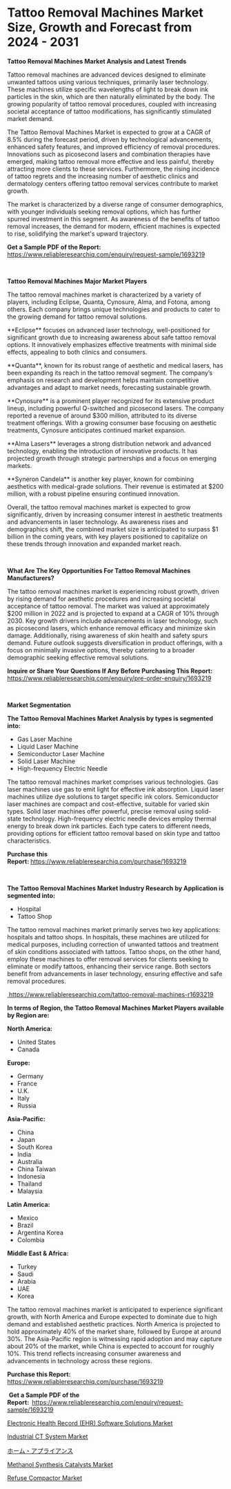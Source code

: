 <p><h1>Tattoo Removal Machines Market Size, Growth and Forecast from 2024 - 2031</h1></p><p><strong>Tattoo Removal Machines Market Analysis and Latest Trends</strong></p>
<p><p>Tattoo removal machines are advanced devices designed to eliminate unwanted tattoos using various techniques, primarily laser technology. These machines utilize specific wavelengths of light to break down ink particles in the skin, which are then naturally eliminated by the body. The growing popularity of tattoo removal procedures, coupled with increasing societal acceptance of tattoo modifications, has significantly stimulated market demand.</p><p>The Tattoo Removal Machines Market is expected to grow at a CAGR of 8.5% during the forecast period, driven by technological advancements, enhanced safety features, and improved efficiency of removal procedures. Innovations such as picosecond lasers and combination therapies have emerged, making tattoo removal more effective and less painful, thereby attracting more clients to these services. Furthermore, the rising incidence of tattoo regrets and the increasing number of aesthetic clinics and dermatology centers offering tattoo removal services contribute to market growth. </p><p>The market is characterized by a diverse range of consumer demographics, with younger individuals seeking removal options, which has further spurred investment in this segment. As awareness of the benefits of tattoo removal increases, the demand for modern, efficient machines is expected to rise, solidifying the market's upward trajectory.</p></p>
<p><strong>Get a Sample PDF of the Report:&nbsp;</strong> <a href="https://www.reliableresearchiq.com/enquiry/request-sample/1693219?utm_campaign=101&utm_medium=2&utm_source=Github&utm_content=ia&utm_term=20102024&utm_id=tattoo-removal-machines">https://www.reliableresearchiq.com/enquiry/request-sample/1693219</a></p>
<p>&nbsp;</p>
<p><strong>Tattoo Removal Machines Major Market Players</strong></p>
<p><p>The tattoo removal machines market is characterized by a variety of players, including Eclipse, Quanta, Cynosure, Alma, and Fotona, among others. Each company brings unique technologies and products to cater to the growing demand for tattoo removal solutions.</p><p>**Eclipse** focuses on advanced laser technology, well-positioned for significant growth due to increasing awareness about safe tattoo removal options. It innovatively emphasizes effective treatments with minimal side effects, appealing to both clinics and consumers.</p><p>**Quanta**, known for its robust range of aesthetic and medical lasers, has been expanding its reach in the tattoo removal segment. The company’s emphasis on research and development helps maintain competitive advantages and adapt to market needs, forecasting sustainable growth.</p><p>**Cynosure** is a prominent player recognized for its extensive product lineup, including powerful Q-switched and picosecond lasers. The company reported a revenue of around $300 million, attributed to its diverse treatment offerings. With a growing consumer base focusing on aesthetic treatments, Cynosure anticipates continued market expansion.</p><p>**Alma Lasers** leverages a strong distribution network and advanced technology, enabling the introduction of innovative products. It has projected growth through strategic partnerships and a focus on emerging markets.</p><p>**Syneron Candela** is another key player, known for combining aesthetics with medical-grade solutions. Their revenue is estimated at $200 million, with a robust pipeline ensuring continued innovation.</p><p>Overall, the tattoo removal machines market is expected to grow significantly, driven by increasing consumer interest in aesthetic treatments and advancements in laser technology. As awareness rises and demographics shift, the combined market size is anticipated to surpass $1 billion in the coming years, with key players positioned to capitalize on these trends through innovation and expanded market reach.</p></p>
<p>&nbsp;</p>
<p><strong>What Are The Key Opportunities For Tattoo Removal Machines Manufacturers?</strong></p>
<p><p>The tattoo removal machines market is experiencing robust growth, driven by rising demand for aesthetic procedures and increasing societal acceptance of tattoo removal. The market was valued at approximately $200 million in 2022 and is projected to expand at a CAGR of 10% through 2030. Key growth drivers include advancements in laser technology, such as picosecond lasers, which enhance removal efficacy and minimize skin damage. Additionally, rising awareness of skin health and safety spurs demand. Future outlook suggests diversification in product offerings, with a focus on minimally invasive options, thereby catering to a broader demographic seeking effective removal solutions.</p></p>
<p><strong>Inquire or Share Your Questions If Any Before Purchasing This Report:</strong> <a href="https://www.reliableresearchiq.com/enquiry/pre-order-enquiry/1693219?utm_campaign=101&utm_medium=2&utm_source=Github&utm_content=ia&utm_term=20102024&utm_id=tattoo-removal-machines">https://www.reliableresearchiq.com/enquiry/pre-order-enquiry/1693219</a></p>
<p>&nbsp;</p>
<p><strong>Market Segmentation</strong></p>
<p><strong>The Tattoo Removal Machines Market Analysis by types is segmented into:</strong></p>
<p><ul><li>Gas Laser Machine</li><li>Liquid Laser Machine</li><li>Semiconductor Laser Machine</li><li>Solid Laser Machine</li><li>High-frequency Electric Needle</li></ul></p>
<p><p>The tattoo removal machines market comprises various technologies. Gas laser machines use gas to emit light for effective ink absorption. Liquid laser machines utilize dye solutions to target specific ink colors. Semiconductor laser machines are compact and cost-effective, suitable for varied skin types. Solid laser machines offer powerful, precise removal using solid-state technology. High-frequency electric needle devices employ thermal energy to break down ink particles. Each type caters to different needs, providing options for efficient tattoo removal based on skin type and tattoo characteristics.</p></p>
<p><strong>Purchase this Report:&nbsp;</strong><a href="https://www.reliableresearchiq.com/purchase/1693219?utm_campaign=101&utm_medium=2&utm_source=Github&utm_content=ia&utm_term=20102024&utm_id=tattoo-removal-machines">https://www.reliableresearchiq.com/purchase/1693219</a></p>
<p>&nbsp;</p>
<p><strong>The Tattoo Removal Machines Market Industry Research by Application is segmented into:</strong></p>
<p><ul><li>Hospital</li><li>Tattoo Shop</li></ul></p>
<p><p>The tattoo removal machines market primarily serves two key applications: hospitals and tattoo shops. In hospitals, these machines are utilized for medical purposes, including correction of unwanted tattoos and treatment of skin conditions associated with tattoos. Tattoo shops, on the other hand, employ these machines to offer removal services for clients seeking to eliminate or modify tattoos, enhancing their service range. Both sectors benefit from advancements in laser technology, ensuring effective and safe removal procedures.</p></p>
<p><a href="https://www.reliableresearchiq.com/tattoo-removal-machines-r1693219?utm_campaign=101&utm_medium=2&utm_source=Github&utm_content=ia&utm_term=20102024&utm_id=tattoo-removal-machines">&nbsp;https://www.reliableresearchiq.com/tattoo-removal-machines-r1693219</a></p>
<p><strong>In terms of Region, the Tattoo Removal Machines Market Players available by Region are:</strong></p>
<p>
    <p> <strong> North America: </strong>
        <ul>
            <li>United States</li>
            <li>Canada</li>
        </ul>
        </p> 
    <p> <strong> Europe: </strong>
        <ul>
            <li>Germany</li>
            <li>France</li>
            <li>U.K.</li>
            <li>Italy</li>
            <li>Russia</li>
        </ul>
        </p> 
    <p> <strong> Asia-Pacific: </strong>
        <ul>
            <li>China</li>
            <li>Japan</li>
            <li>South Korea</li>
            <li>India</li>
            <li>Australia</li>
            <li>China Taiwan</li>
            <li>Indonesia</li>
            <li>Thailand</li>
            <li>Malaysia</li>
        </ul>
        </p> 
    <p> <strong> Latin America: </strong>
        <ul>
            <li>Mexico</li>
            <li>Brazil</li>
            <li>Argentina Korea</li>
            <li>Colombia</li>
        </ul>
        </p> 
    <p> <strong> Middle East & Africa: </strong>
        <ul>
            <li>Turkey</li>
            <li>Saudi</li>
            <li>Arabia</li>
            <li>UAE</li>
            <li>Korea</li>
        </ul>
    </p>
    </p>
<p><p>The tattoo removal machines market is anticipated to experience significant growth, with North America and Europe expected to dominate due to high demand and established aesthetic practices. North America is projected to hold approximately 40% of the market share, followed by Europe at around 30%. The Asia-Pacific region is witnessing rapid adoption and may capture about 20% of the market, while China is expected to account for roughly 10%. This trend reflects increasing consumer awareness and advancements in technology across these regions.</p></p>
<p><strong>Purchase this Report: </strong><a href="https://www.reliableresearchiq.com/purchase/1693219?utm_campaign=101&utm_medium=2&utm_source=Github&utm_content=ia&utm_term=20102024&utm_id=tattoo-removal-machines">https://www.reliableresearchiq.com/purchase/1693219</a></p>
<p>&nbsp;<strong>Get a Sample PDF of the Report:&nbsp;&nbsp;</strong><a href="https://www.reliableresearchiq.com/enquiry/request-sample/1693219?utm_campaign=101&utm_medium=2&utm_source=Github&utm_content=ia&utm_term=20102024&utm_id=tattoo-removal-machines">https://www.reliableresearchiq.com/enquiry/request-sample/1693219</a></p>
<p><strong></strong></p>
<p><p><a href="https://github.com/ellenqyqdyches/Market-Research-Report-List-1/blob/main/electronic-health-record-ehr-software-solutions-market.md?utm_campaign=101&utm_medium=2&utm_source=Github&utm_content=ia&utm_term=20102024&utm_id=tattoo-removal-machines">Electronic Health Record (EHR) Software Solutions Market</a></p><p><a href="https://www.linkedin.com/pulse/future-industrial-ct-system-market-global-forecast-trends-2024-ffjpe?utm_campaign=101&utm_medium=2&utm_source=Github&utm_content=ia&utm_term=20102024&utm_id=tattoo-removal-machines">Industrial CT System Market</a></p><p><a href="https://github.com/lababdou/Market-Research-Report-List-6/blob/main/732127519592.md?utm_campaign=101&utm_medium=2&utm_source=Github&utm_content=ia&utm_term=20102024&utm_id=tattoo-removal-machines">ホーム・アプライアンス</a></p><p><a href="https://medium.com/@lanieeshlevoy/methanol-synthesis-catalysts-landscape-product-spectrum-and-market-trajectories-2024-2031-7397d9f2b206?utm_campaign=101&utm_medium=2&utm_source=Github&utm_content=ia&utm_term=20102024&utm_id=tattoo-removal-machines">Methanol Synthesis Catalysts Market</a></p><p><a href="https://issuu.com/reportprime-2/docs/refuse-compactor-market-size-2030.p_5ff85e1c0ff0e4?utm_campaign=101&utm_medium=2&utm_source=Github&utm_content=ia&utm_term=20102024&utm_id=tattoo-removal-machines">Refuse Compactor Market</a></p></p>